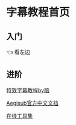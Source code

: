 # 字幕教程首页

## 入门
👈 看左边
## 进阶
[特效字幕教程by脑](https://mdsub.notion.site/MDfansub-101-9627b7d956834000abb397f658919286)

[Aegisub官方中文文档](https://aegisub.org/zh-cn/docs/latest/main_page/)

[在线工具集](/tools)
